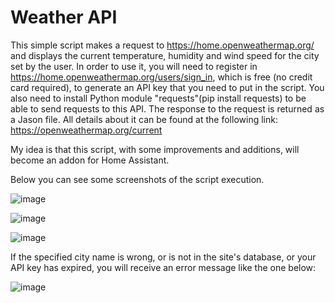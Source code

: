 # Weather API
This simple script makes a request to https://home.openweathermap.org/ and displays the current temperature, humidity and wind speed for the city set by the user.
In order to use it, you will need to register in https://home.openweathermap.org/users/sign_in, which is free (no credit card required), to generate an API key that you need to put in the script. You also need to install Python module "requests"(pip install requests) to be able to send requests to this API.
The response to the request is returned as a Jason file. All details about it can be found at the following link:
https://openweathermap.org/current

My idea is that this script, with some improvements and additions, will become an addon for Home Assistant.

Below you can see some screenshots of the script execution.

![image](https://user-images.githubusercontent.com/59865649/202232030-bba87246-af29-4620-9ff6-cc509d4598d6.png)

![image](https://user-images.githubusercontent.com/59865649/202232457-a57314f7-31f3-4a0f-8f09-9b5127d4b548.png)

![image](https://user-images.githubusercontent.com/59865649/202232609-b438fdb3-e89c-49c6-b80f-bb0b5ce0af88.png)

If the specified city name is wrong, or is not in the site's database, or your API key has expired, you will receive an error message like the one below:

![image](https://user-images.githubusercontent.com/59865649/202233805-e84b67a9-168a-4997-b16d-fd7eaf2c7b66.png)

